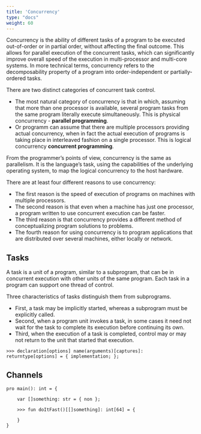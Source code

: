 ```yaml
---
title: 'Concurrency'
type: "docs"
weight: 60
---
```


Concurrency is the ability of different tasks of a program to be executed out-of-order or in partial order, without affecting the final outcome. This allows for parallel execution of the concurrent tasks, which can significantly improve overall speed of the execution in multi-processor and multi-core systems. In more technical terms, concurrency refers to the decomposability property of a program into order-independent or partially-ordered tasks.

There are two distinct categories of concurrent task control. 

- The most natural category of concurrency is that in which, assuming that more than one processor is available, several program tasks from the same program literally execute simultaneously. This is physical concurrency - **parallel programming**. 
- Or programm can assume that there are multiple processors providing actual concurrency, when in fact the actual execution of programs is taking place in interleaved fashion on a single processor. This is logical concurrency **concurrent programming**. 

From the programmer’s points of view, concurrency is the same as parallelism. It is the language’s task, using the capabilities of the underlying operating system, to map the logical concurrency to the host hardware.
 
There are at least four different reasons to use concurrency:
- The first reason is the speed of execution of programs on machines with multiple processors.
- The second reason is that even when a machine has just one processor, a program written to use concurrent execution can be faster.
- The third reason is that concurrency provides a different method of conceptualizing program solutions to problems.
- The fourth reason for using concurrency is to program applications that are distributed over several machines, either locally or network.

## Tasks
A task is a unit of a program, similar to a subprogram, that can be in concurrent execution with other units of the same program. Each task in a program can support one thread of control. 

Three characteristics of tasks distinguish them from subprograms. 
- First, a task may be implicitly started, whereas a subprogram must be explicitly called. 
- Second, when a program unit invokes a task, in some cases it need not wait for the task to complete its execution before continuing its own. 
- Third, when the execution of a task is completed, control may or may not return to the unit that started that execution.

```
>>> declaration[options] name(arguments)[captures]: returntype[options] = { implementation; };
```

## Channels
```
pro main(): int = {

    var []something: str = { non };

    >>> fun doItFast()[[]something]: int[64] = {
        
    }
}
```

